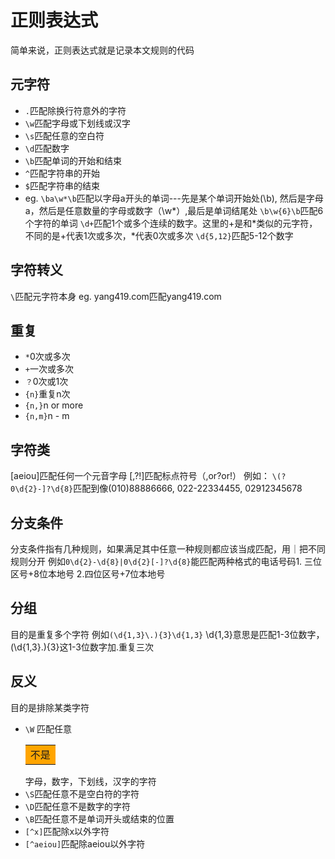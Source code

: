 # 正则表达式

简单来说，正则表达式就是记录本文规则的代码
<!--more-->
## 元字符
- `.`匹配除换行符意外的字符
- `\w`匹配字母或下划线或汉字
- `\s`匹配任意的空白符
- `\d`匹配数字
- `\b`匹配单词的开始和结束
- `^`匹配字符串的开始
- `$`匹配字符串的结束
- eg.
`\ba\w*\b`匹配以字母a开头的单词---先是某个单词开始处(\b), 然后是字母a，然后是任意数量的字母或数字（\w*）,最后是单词结尾处
`\b\w{6}\b`匹配6个字符的单词
`\d+`匹配1个或多个连续的数字。这里的+是和*类似的元字符，不同的是+代表1次或多次，*代表0次或多次
`\d{5,12}`匹配5-12个数字
## 字符转义
`\`匹配元字符本身
eg.   yang419\.com匹配yang419.com
## 重复
- `*`0次或多次
- `+`一次或多次
- `？`0次或1次
- `{n}`重复n次
- `{n,}`n or more
- `{n,m}`n - m
## 字符类
[aeiou]匹配任何一个元音字母
[,?!]匹配标点符号（,or?or!）
例如： `\(?0\d{2}-]?\d{8}`匹配到像(010)88886666, 022-22334455, 02912345678
## 分支条件
分支条件指有几种规则，如果满足其中任意一种规则都应该当成匹配，用｜把不同规则分开
例如`0\d{2}-\d{8}|0\d{2}[-]?\d{8}`能匹配两种格式的电话号码1. 三位区号+8位本地号 2.四位区号+7位本地号
## 分组
目的是重复多个字符
例如`(\d{1,3}\.){3}\d{1,3}` \d{1,3}意思是匹配1-3位数字，(\d{1,3}\.){3}这1-3位数字加.重复三次
## 反义
目的是排除某类字符
- `\W` 匹配任意<table><tr><td bgcolor=orange>不是</td></tr></table>字母，数字，下划线，汉字的字符
- `\S`匹配任意不是空白符的字符
- `\D`匹配任意不是数字的字符
- `\B`匹配任意不是单词开头或结束的位置
- `[^x]`匹配除x以外字符
- `[^aeiou]`匹配除aeiou以外字符


